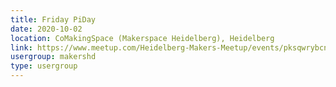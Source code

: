 ```yaml
---
title: Friday PiDay
date: 2020-10-02
location: CoMakingSpace (Makerspace Heidelberg), Heidelberg
link: https://www.meetup.com/Heidelberg-Makers-Meetup/events/pksqwrybcnbdb/
usergroup: makershd
type: usergroup
---
```

